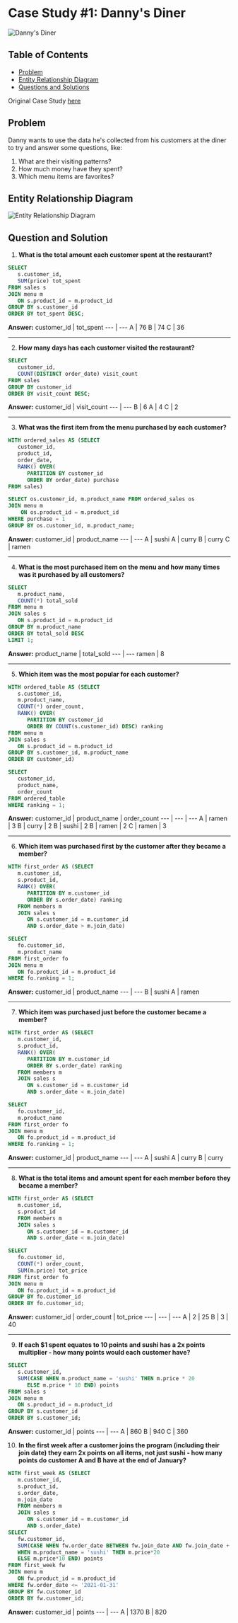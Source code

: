 # Case Study #1: Danny's Diner

![Danny's Diner](https://8weeksqlchallenge.com/images/case-study-designs/1.png)

## Table of Contents

* [Problem](https://github.com/axylious/8-Week-SQL-Challenge/tree/main/Case%20Study%20%231%20-%20Danny's%20Diner#problem)
* [Entity Relationship Diagram](https://github.com/axylious/8-Week-SQL-Challenge/tree/main/Case%20Study%20%231%20-%20Danny's%20Diner#entity-relationship-diagram)
* [Questions and Solutions](https://github.com/axylious/8-Week-SQL-Challenge/tree/main/Case%20Study%20%231%20-%20Danny's%20Diner#questions-and-solutions)

Original Case Study [here](https://8weeksqlchallenge.com/case-study-1/)

## Problem

Danny wants to use the data he's collected from his customers at the diner to try and answer some questions, like:

1. What are their visiting patterns?
2. How much money have they spent?
3. Which menu items are favorites?

## Entity Relationship Diagram

![Entity Relationship Diagram](https://user-images.githubusercontent.com/81607668/127271130-dca9aedd-4ca9-4ed8-b6ec-1e1920dca4a8.png)

## Question and Solution

1. **What is the total amount each customer spent at the restaurant?**
```sql
SELECT 
   s.customer_id, 
   SUM(price) tot_spent 
FROM sales s
JOIN menu m
   ON s.product_id = m.product_id
GROUP BY s.customer_id
ORDER BY tot_spent DESC;
```

**Answer:**
customer_id | tot_spent
--- | ---
A | 76
B | 74
C | 36

***

2. **How many days has each customer visited the restaurant?**
```sql
SELECT 
   customer_id, 
   COUNT(DISTINCT order_date) visit_count
FROM sales
GROUP BY customer_id
ORDER BY visit_count DESC;
```

**Answer:**
customer_id | visit_count
--- | ---
B | 6
A | 4
C | 2

***

3. **What was the first item from the menu purchased by each customer?**
```sql
WITH ordered_sales AS (SELECT
   customer_id,
   product_id,
   order_date,
   RANK() OVER(
      PARTITION BY customer_id 
      ORDER BY order_date) purchase
FROM sales)

SELECT os.customer_id, m.product_name FROM ordered_sales os
JOIN menu m
	ON os.product_id = m.product_id
WHERE purchase = 1
GROUP BY os.customer_id, m.product_name;
```

**Answer:**
customer_id | product_name
--- | ---
A | sushi
A | curry
B | curry
C | ramen

***

4. **What is the most purchased item on the menu and how many times was it purchased by all customers?**
```sql
SELECT
   m.product_name,
   COUNT(*) total_sold
FROM menu m
JOIN sales s
   ON s.product_id = m.product_id
GROUP BY m.product_name
ORDER BY total_sold DESC
LIMIT 1;
```

**Answer:**
product_name | total_sold
--- | ---
ramen | 8

***

5. **Which item was the most popular for each customer?**
```sql
WITH ordered_table AS (SELECT 
   s.customer_id,
   m.product_name,
   COUNT(*) order_count,
   RANK() OVER(
      PARTITION BY customer_id
      ORDER BY COUNT(s.customer_id) DESC) ranking
FROM menu m
JOIN sales s
   ON s.product_id = m.product_id
GROUP BY s.customer_id, m.product_name
ORDER BY customer_id)

SELECT
   customer_id,
   product_name,
   order_count
FROM ordered_table
WHERE ranking = 1;
```

**Answer:**
customer_id | product_name | order_count
--- | --- | ---
A | ramen | 3
B | curry | 2
B | sushi | 2
B | ramen | 2
C | ramen | 3

***


6. **Which item was purchased first by the customer after they became a member?**
```sql
WITH first_order AS (SELECT 
   m.customer_id,
   s.product_id,
   RANK() OVER(
      PARTITION BY m.customer_id
      ORDER BY s.order_date) ranking
   FROM members m
   JOIN sales s
      ON s.customer_id = m.customer_id
      AND s.order_date > m.join_date)

SELECT
   fo.customer_id,
   m.product_name 
FROM first_order fo
JOIN menu m
   ON fo.product_id = m.product_id
WHERE fo.ranking = 1;
```

**Answer:**
customer_id | product_name
--- | ---
B | sushi
A | ramen

***

7. **Which item was purchased just before the customer became a member?**
```sql
WITH first_order AS (SELECT
   m.customer_id,
   s.product_id,
   RANK() OVER(
      PARTITION BY m.customer_id
      ORDER BY s.order_date) ranking
   FROM members m
   JOIN sales s
      ON s.customer_id = m.customer_id
      AND s.order_date < m.join_date)

SELECT
   fo.customer_id,
   m.product_name 
FROM first_order fo
JOIN menu m
   ON fo.product_id = m.product_id
WHERE fo.ranking = 1;
```

**Answer:**
customer_id | product_name
--- | ---
A | sushi
A | curry
B | curry

***

8. **What is the total items and amount spent for each member before they became a member?**
```sql
WITH first_order AS (SELECT
   m.customer_id,
   s.product_id
   FROM members m
   JOIN sales s
      ON s.customer_id = m.customer_id
      AND s.order_date < m.join_date)

SELECT
   fo.customer_id,
   COUNT(*) order_count,
   SUM(m.price) tot_price
FROM first_order fo
JOIN menu m
   ON fo.product_id = m.product_id
GROUP BY fo.customer_id
ORDER BY fo.customer_id;
```

**Answer:**
customer_id | order_count | tot_price
--- | --- | ---
A | 2 | 25
B | 3 | 40
***

9. **If each $1 spent equates to 10 points and sushi has a 2x points multiplier - how many points would each customer have?**
```sql
SELECT
   s.customer_id,
   SUM(CASE WHEN m.product_name = 'sushi' THEN m.price * 20
      ELSE m.price * 10 END) points
FROM sales s
JOIN menu m
   ON s.product_id = m.product_id
GROUP BY s.customer_id
ORDER BY s.customer_id;
```

**Answer:**
customer_id | points
--- | ---
A | 860
B | 940
C | 360

10. **In the first week after a customer joins the program (including their join date) they earn 2x points on all items, not just sushi - how many points do customer A and B have at the end of January?**
```sql
WITH first_week AS (SELECT
   m.customer_id,
   s.product_id,
   s.order_date,
   m.join_date
   FROM members m
   JOIN sales s
      ON s.customer_id = m.customer_id
      AND s.order_date)
SELECT
   fw.customer_id,
   SUM(CASE WHEN fw.order_date BETWEEN fw.join_date AND fw.join_date + 6 THEN m.price*20
   WHEN m.product_name = 'sushi' THEN m.price*20
   ELSE m.price*10 END) points
FROM first_week fw
JOIN menu m
   ON fw.product_id = m.product_id
WHERE fw.order_date <= '2021-01-31'
GROUP BY fw.customer_id
ORDER BY fw.customer_id;
```

**Answer:**
customer_id | points
--- | ---
A | 1370
B | 820